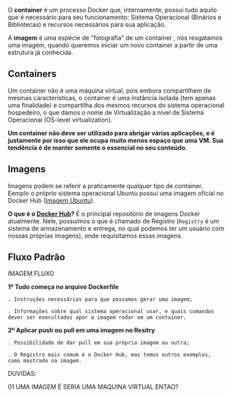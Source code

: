 O **container** é um processo Docker que, internamente, possui tudo aquilo que é necessário para seu funcionamento: Sistema Operacional (Binários e Bibliotecas) e recursos necessários para sua aplicação.

A **imagem** é uma espécie de "fotografia" de um container , nós resgatamos uma imagem, quando queremos iniciar um novo container a partir de uma estrutura já conhecida.


## Containers

Um container não é uma máquina virtual, pois embora compartilhem de mesmas características, o container é uma instância isolada (tem apenas uma finalidade) e compartilha dos mesmos recursos do sistema operacional hospedeiro, o que damos o nome de Virtualização a nível de Sistema Operacional (OS-level virtualization).

**Um container não deve ser utilizado para abrigar várias aplicações, e é justamente por isso que ele ocupa muito menos espaço que uma VM. Sua tendência é de manter somente o essencial no seu conteúdo.**

## Imagens

Imagens podem se referir a praticamente qualquer tipo de container.
Eemplo o próprio sistema operacional Ubuntu possui uma imagem oficial no Docker Hub ([Imagem Ubuntu](https://hub.docker.com/_/ubuntu)). 

**O que é o [Docker Hub](https://hub.docker.com/)?** É o principal repositório de imagens Docker atualmente. Nele, possuímos o que é chamado de Registro (`Registry` é um sistema de armazenamento e entrega, no qual podemos ter um usuário com nossas próprias imagens), onde requisitamos essas imagens.

## Fluxo Padrão

IMAGEM FLUXO

**1º Tudo começa no arquivo Dockerfile**

	. Instruções necessárias para que possamos gerar uma imagem;
	
	. Informações sobre qual sistema operacional usar, e quais comandos dever ser execultados apor a imagem rodar em um container.

**2º Aplicar push ou pull em uma imagem no Resitry**

	. Possibilidade de dar pull em sua própria imagem ou outra;
	
	. O Registro mais comum é o Docker Hub, mas temos outros exemplos, como mostrado na imagem.




DUVIDAS:

01 UMA IMAGEM É SERIA UMA MAQUINA VIRTUAL ENTAO?
